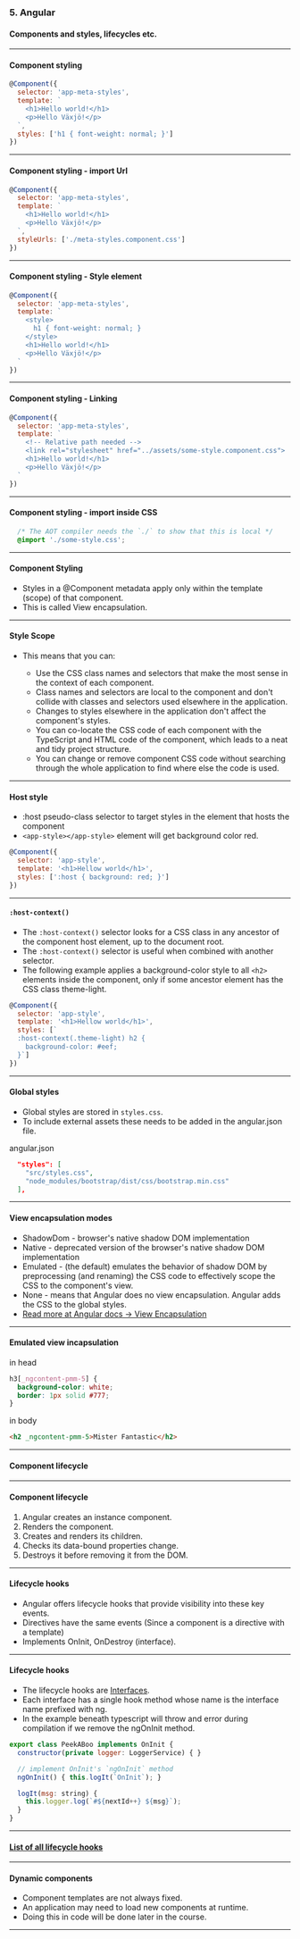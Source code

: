 ### 5. Angular</h3>
#### Components and styles, lifecycles etc.</h5>


---

####  Component styling
```JavaScript
@Component({
  selector: 'app-meta-styles',
  template: `
    <h1>Hello world!</h1>
    <p>Hello Växjö!</p>
  `,
  styles: ['h1 { font-weight: normal; }']
})
```



---


####  Component styling - import Url
```JavaScript
@Component({
  selector: 'app-meta-styles',
  template: `
    <h1>Hello world!</h1>
    <p>Hello Växjö!</p>
  `,
  styleUrls: ['./meta-styles.component.css']
})
```


---

####  Component styling - Style element
```JavaScript
@Component({
  selector: 'app-meta-styles',
  template: `
    <style>
      h1 { font-weight: normal; }
    </style>
    <h1>Hello world!</h1>
    <p>Hello Växjö!</p>
  `
})
```


---

####  Component styling - Linking
```JavaScript
@Component({
  selector: 'app-meta-styles',
  template: `
    <!-- Relative path needed -->
    <link rel="stylesheet" href="../assets/some-style.component.css">
    <h1>Hello world!</h1>
    <p>Hello Växjö!</p>
  `
})
```



---


####  Component styling - import inside CSS
```CSS
  /* The AOT compiler needs the `./` to show that this is local */
  @import './some-style.css';
```



---


#### Component Styling

* Styles in a @Component metadata apply only within the template (scope) of that component.
* This is called View encapsulation.



---


#### Style Scope

* This means that you can:
  
  * Use the CSS class names and selectors that make the most sense in the context of each component.
  * Class names and selectors are local to the component and don't collide with classes and selectors used elsewhere in the application.
  * Changes to styles elsewhere in the application don't affect the component's styles.
  * You can co-locate the CSS code of each component with the TypeScript and HTML code of the component, which leads to a neat and tidy project structure.
  * You can change or remove component CSS code without searching through the whole application to find where else the code is used.
  



---


####  Host style

* :host pseudo-class selector to target styles in the element that hosts the component
* ```<app-style></app-style>``` element will get background color red.
            
```JavaScript
@Component({
  selector: 'app-style',
  template: '<h1>Hellow world</h1>',
  styles: [':host { background: red; }']
})
```



---


####  ```:host-context()```
* The ```:host-context()``` selector looks for a CSS class in any ancestor of the component host element, up to the document root. 
* The ```:host-context()``` selector is useful when combined with another selector.
* The following example applies a background-color style to all ```<h2>``` elements inside the component, only if some ancestor element has the CSS class theme-light.
            
```JavaScript
@Component({
  selector: 'app-style',
  template: '<h1>Hellow world</h1>',
  styles: [`
  :host-context(.theme-light) h2 {
    background-color: #eef;
  }`]
})
```



---


####  Global styles

* Global styles are stored in ```styles.css```.
* To include external assets these needs to be added in the angular.json file.

angular.json
```JSON
  "styles": [
    "src/styles.css",
    "node_modules/bootstrap/dist/css/bootstrap.min.css"
  ],
```



---


#### View encapsulation modes

* ShadowDom - browser's native shadow DOM implementation
* Native - deprecated version of the browser's native shadow DOM implementation 
* Emulated - (the default) emulates the behavior of shadow DOM by preprocessing (and renaming) the CSS code to effectively scope the CSS to the component's view.
* None - means that Angular does no view encapsulation. Angular adds the CSS to the global styles.
* <a href="https://angular.io/guide/component-styles">Read more at Angular docs -> View Encapsulation</a>



---


####  Emulated view incapsulation

in head
```CSS
h3[_ngcontent-pmm-5] {
  background-color: white;
  border: 1px solid #777;
}
```

in body
```HTML
<h2 _ngcontent-pmm-5>Mister Fantastic</h2>
```



---


#### Component lifecycle


---
        

#### Component lifecycle

1. Angular creates an instance component.
1. Renders the component.
1. Creates and renders its children.
1. Checks its data-bound properties change.
1. Destroys it before removing it from the DOM.


---
        

#### Lifecycle hooks

* Angular offers lifecycle hooks that provide visibility into these key events.
* Directives have the same events (Since a component is a directive with a template)
* Implements OnInit, OnDestroy (interface).



---
        

####  Lifecycle hooks

* The lifecycle hooks are <a href="https://www.typescriptlang.org/docs/handbook/interfaces.html" target="_blank">Interfaces</a>.
* Each interface has a single hook method whose name is the interface name prefixed with ng.
* In the example beneath typescript will throw and error during compilation if we remove the ngOnInit method.
                 
```JavaScript
export class PeekABoo implements OnInit {
  constructor(private logger: LoggerService) { }

  // implement OnInit's `ngOnInit` method
  ngOnInit() { this.logIt(`OnInit`); }

  logIt(msg: string) {
    this.logger.log(`#${nextId++} ${msg}`);
  }
}
```


---

#### <a href="https://angular.io/guide/lifecycle-hooks#component-lifecycle-hooks-overview">List of all lifecycle hooks</a>


---

#### Dynamic components

* Component templates are not always fixed.
* An application may need to load new components at runtime.
* Doing this in code will be done later in the course.


---